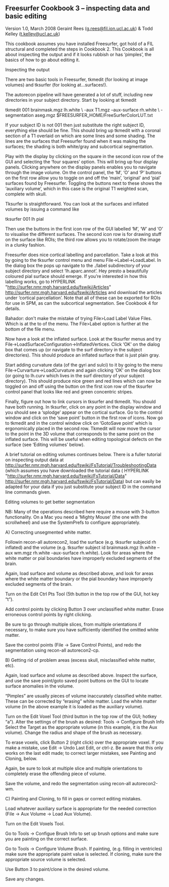
## Freesurfer Cookbook 3 – inspecting data and basic editing
Version 1.0, March 2008
Geraint Rees (g.rees@fil.ion.ucl.ac.uk) & Todd Kelley (t.kelley@ucl.ac.uk)


This cookbook assumes you have installed Freesurfer, got hold of a FIL structural and completed the steps in Cookbook 2. This Cookbook is all about inspecting the output and if it looks rubbish or has ‘pimples’, the basics of how to go about editing it.

Inspecting the output

There are two basic tools in Freesurfer, tkmedit (for looking at image volumes) and tksurfer (for looking at…surfaces!).

The autorecon pipeline will have generated a lot of stuff, including new directories in your subject directory. Start by looking at tkmedit

tkmedit 001 brainmask.mgz lh.white \ -aux T1.mgz –aux-surface rh.white \ -segmentation aseg.mgz $FREESURFER_HOME/FreeSurferColorLUT.txt

If your subject ID is not 001 then just substitute the right subject ID, everything else should be fine. This should bring up tkmedit with a coronal section of a T1 overlaid on which are some lines and some shading. The lines are the surfaces that Freesurfer found when it was making the surfaces; the shading is both white/gray and subcortical segmentation.

Play with the display by clicking on the square in the second icon row of the GUI and selecting the ‘four squares’ option. This will bring up four display panels. Clicking anywhere on the display panels enables you to navigate through the image volume. On the control panel, the ‘M’, ‘O’ and ‘P’ buttons on the first row allow you to toggle on and off the ‘main’, ‘original’ and ‘pial’ surfaces found by Freesurfer. Toggling the buttons next to these shows the ‘auxiliary volume’, which in this case is the original T1 weighted scan, complete with skull.

Tksurfer is straightforward. You can look at the surfaces and inflated volumes by issuing a command like

tksurfer 001 lh pial

Then use the buttons in the first icon row of the GUI labelled ‘M’, ‘W’ and ‘O’ to visualise the different surfaces. The second icon row is for drawing stuff on the surface like ROIs; the third row allows you to rotate/zoom the image in a clunky fashion.

Freesurfer does nice cortical labelling and parcellation. Take a look at this by going to the tksurfer control menu and menu File->Label->LoadLabel. In the dialog box the pops up navigate to the ./label subdirectory of your subject directory and select ‘lh.aparc.annot’. Hey presto a beautifully coloured pial surface should emerge. If you’re interested in how this labelling works, go to  HYPERLINK "http://surfer.nmr.mgh.harvard.edu/fswiki/Articles" http://surfer.nmr.mgh.harvard.edu/fswiki/Articles and download the articles under ‘cortical parcellation’. Note that all of these can be exported for ROIs for use in SPM, as can the subcortical segmentation. See Cookbook 4 for details.

Bahador: don't make the mistake of trying File>Load Label Value Files. Which is at the to of the menu. The File>Label option is further at the bottom of the file menu.

Now have a look at the inflated surface. Look at the tksurfer menus and try File->LoadSurfaceConfiguration->InflatedVertices. Click ‘OK’ on the dialog box that comes up (or navigate to the surf directory in the subject directories). This should produce an inflated surface that is just plain gray.

Start adding curvature data (of the gyri and sulci) to it by going to the menu File->Curvarture->LoadCurvature and again clicking ‘OK’ on the dialog box (or going to lh.curv which lives in the surf directory of your subject directory). This should produce nice green and red lines which can now be toggled on and off using the button on the first icon row of the tksurfer control panel that looks like red and green concentric stripes.

Finally, figure out how to link cursors in tksurfer and tkmedit. You should have both running. In tksurfer, click on any point in the display window and you should see a ‘splodge’ appear on the cortical surface. Go to the control window and click on the ‘save point’ button in the first row of icons. Now go to tkmedit and in the control window click on ‘GotoSave point’ which is ergonomically placed in the second row. Tkmedit will now move the cursor to the point in the 3D volume that corresponds to the same point on the inflated surface. This will be useful when editing topological defects on the surface (see ‘Editing volumes’ below).

A brief tutorial on editing volumes continues below. There is a fuller tutorial on inspecting output data at http://surfer.nmr.mgh.harvard.edu/fswiki/FsTutorial/TroubleshootingData (which assumes you have downloaded the tutorial data ( HYPERLINK "http://surfer.nmr.mgh.harvard.edu/fswiki/FsTutorial/Data" http://surfer.nmr.mgh.harvard.edu/fswiki/FsTutorial/Data) but can easily be adapted for your data if you just substitute your subject ID in the command line commands given.

Editing volumes to get better segmentation

NB: Many of the operations described here require a mouse with 3-button functionality. On a Mac you need a ‘Mighty Mouse’ (the one with the scrollwheel) and use the SystemPrefs to configure appropriately.

A) Correcting unsegmented white matter.

Followin recon-all autorecon2, load the surface (e.g. tksurfer subjecid rh inflated) and the volume (e.g. tksurfer subject id brainmask.mgz lh.white –aux wm.mgz rh.white –aux-surface rh.white). Look for areas where the white matter or pial boundaries have improperly excluded segments of the brain.

Again, load surface and volume as described above, and look for areas where the white matter boundary or the pial boundary have improperly excluded segments of the brain.

Turn on the Edit Ctrl Pts Tool (5th button in the top row of the GUI, hot key “t”).

Add control points by clicking Button 3 over unclassified white matter. Erase erroneous control points by right clicking.

Be sure to go through multiple slices, from multiple orientations if necessary, to make sure you have sufficiently identified the omitted white matter.

Save the control points (File -> Save Control Points), and redo the segmentation using recon-all autorecon2-cp.

B) Getting rid of problem areas (excess skull, misclassified white matter, etc).

Again, load surface and volume as described above. Inspect the surface, and use the save point/goto saved point buttons on the GUI to locate surface anomalies in the volume.

“Pimples” are usually pieces of volume inaccurately classified white matter. These can be corrected by “erasing” white matter. Load the white matter volume (in the above example it is loaded as the auxiliary volume).

Turn on the Edit Voxel Tool (third button in the top row of the GUI; hotkey “a”). Alter the settings of the brush as desired:
Tools -> Configure Brush Info
Select the Target as the appropriate volume (in this example, it is the Aux volume). Change the radius and shape of the brush as necessary.

To erase voxels, click Button 2 (right click) over the appropriate voxel. If you make a mistake, use Edit -> Undo Last Edit, or ctrl-z. Be aware that this only works on the last edit made; to correct larger mistakes, see Painting and Cloning, below.

Again, be sure to look at multiple slice and multiple orientations to completely erase the offending piece of volume.

Save the volume, and redo the segmentation using recon-all autorecon2-wm.

C) Painting and Cloning, to fill in gaps or correct editing mistakes.

Load whatever auxiliary surface is appropriate for the needed correction (File -> Aux Volume -> Load Aux Volume).

Turn on the Edit Voxels Tool.

Go to Tools -> Configue Brush Info to set up brush options and make sure you are painting on the correct surface.

Go to Tools -> Configure Volume Brush. If painting, (e.g. filling in ventricles) make sure the appropriate paint value is selected. If cloning, make sure the appropriate source volume is selected.

Use Button 3 to paint/clone in the desired volume.

Save any changes.
